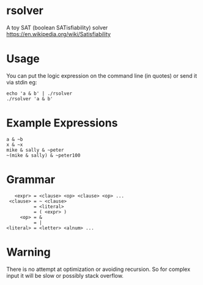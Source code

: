 # rsolver
A toy SAT (boolean SATisfiability) solver
https://en.wikipedia.org/wiki/Satisfiability

# Usage
You can put the logic expression on the command line (in quotes) or send it via stdin
eg:

    echo 'a & b' | ./rsolver
    ./rsolver 'a & b'
     
# Example Expressions
    a & ~b
    x & ~x
    mike & sally & ~peter
    ~(mike & sally) & ~peter100
       
# Grammar
       <expr> = <clause> <op> <clause> <op> ...
     <clause> = ~ <clause>
              = <literal>
              = ( <expr> )
         <op> = &
              = |
    <literal> = <letter> <alnum> ...

# Warning
There is no attempt at optimization or avoiding recursion.
So for complex input it will be slow or possibly stack overflow.
